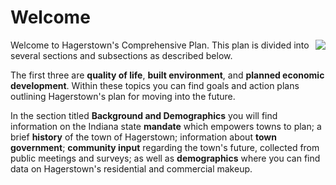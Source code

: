 # Welcome
<a href="http://farm8.staticflickr.com/7396/10934757064_11c4204d8a_o.jpg" class="thumb" rel="fancy" style="float: right;"><img src="http://farm8.staticflickr.com/7396/10934757064_d71b816ee4_m.jpg" /></a>

Welcome to Hagerstown's Comprehensive Plan. This plan is divided into several sections and subsections as described below.

The first three are **quality of life**, **built environment**, and **planned economic development**. Within these topics you can find goals and action plans outlining Hagerstown's plan for moving into the future.

In the section titled **Background and Demographics** you will find information on the Indiana state **mandate** which empowers towns to plan; a brief **history** of the town of Hagerstown; information about **town government**; **community input** regarding the town's future, collected from public meetings and surveys; as well as **demographics** where you can find data on Hagerstown's residential and commercial makeup.

